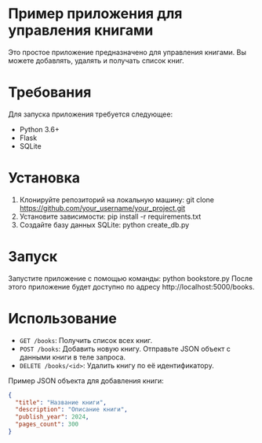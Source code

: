 # Пример приложения для управления книгами
Это простое приложение предназначено для управления книгами. Вы можете добавлять, удалять и получать список книг.

# Требования
Для запуска приложения требуется следующее:
- Python 3.6+
- Flask
- SQLite
  
# Установка
1. Клонируйте репозиторий на локальную машину:
git clone https://github.com/your_username/your_project.git
2. Установите зависимости:
pip install -r requirements.txt
3. Создайте базу данных SQLite:
python create_db.py

# Запуск
Запустите приложение с помощью команды:
python bookstore.py
После этого приложение будет доступно по адресу http://localhost:5000/books.

# Использование

- `GET /books`: Получить список всех книг.
- `POST /books`: Добавить новую книгу. Отправьте JSON объект с данными книги в теле запроса.
- `DELETE /books/<id>`: Удалить книгу по её идентификатору.

Пример JSON объекта для добавления книги:

```json
{
  "title": "Название книги",
  "description": "Описание книги",
  "publish_year": 2024,
  "pages_count": 300
}
